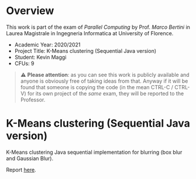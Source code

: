 # Overview
This work is part of the exam of *Parallel Computing* by Prof. *Marco Bertini* in Laurea Magistrale in Ingegneria Informatica at University of Florence.
- Academic Year: 2020/2021
- Project Title: K-Means clustering (Sequential Java version)
- Student: Kevin Maggi
- CFUs: 9

> :warning: **Please attention**: as you can see this work is publicly available and anyone is obviously free of taking ideas from that. Anyway if it will be found that someone is copying the code (in the mean CTRL-C / CTRL-V) for its own project of the *same* exam, they will be reported to the Professor.

# K-Means clustering (Sequential Java version)

K-Means clustering Java sequential implementation for blurring (box blur and Gaussian Blur).

Report [here](https://github.com/KevinMaggi/K-Means_Sequential/blob/master/Parallel_Computing___K_Means.pdf).
